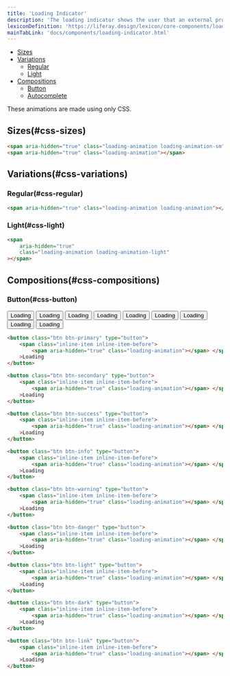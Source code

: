 ```yaml
---
title: 'Loading Indicator'
description: 'The loading indicator shows the user that an external process, like a connection, is being executed.'
lexiconDefinition: 'https://liferay.design/lexicon/core-components/loading-indicator/'
mainTabLink: 'docs/components/loading-indicator.html'
---
```


<div class="nav-toc-absolute">
<div class="nav-toc">

-   [Sizes](#css-sizes)
-   [Variations](#css-variations)
    -   [Regular](#css-regular)
    -   [Light](#css-light)
-   [Compositions](#css-compositions)
    -   [Button](#css-button)
    -   [Autocomplete](#css-autocomplete)

</div>
</div>

<div class="clay-site-alert alert alert-info">
	These animations are made using only CSS.
</div>

## Sizes(#css-sizes)

<div class="sheet-example">
	<div class="row">
		<span aria-hidden="true" class="loading-animation loading-animation-sm"></span>
		<span aria-hidden="true" class="loading-animation"></span>
	</div>
</div>

```html
<span aria-hidden="true" class="loading-animation loading-animation-sm"></span>
<span aria-hidden="true" class="loading-animation"></span>
```

## Variations(#css-variations)

### Regular(#css-regular)

<div class="sheet-example">
	<span aria-hidden="true" class="loading-animation loading-animation"></span>
</div>

```html
<span aria-hidden="true" class="loading-animation loading-animation"></span>
```

### Light(#css-light)

<div class="bg-dark sheet-example">
	<span aria-hidden="true" class="loading-animation loading-animation-light"></span>
</div>

```html
<span
	aria-hidden="true"
	class="loading-animation loading-animation-light"
></span>
```

## Compositions(#css-compositions)

### Button(#css-button)

<div class="sheet-example">
	<button class="btn btn-primary" type="button">
		<span class="inline-item inline-item-before">
			<span aria-hidden="true" class="loading-animation"></span>
		</span>Loading
	</button>
	<button class="btn btn-secondary" type="button">
		<span class="inline-item inline-item-before">
			<span aria-hidden="true" class="loading-animation"></span>
		</span>Loading
	</button>
	<button class="btn btn-success" type="button">
		<span class="inline-item inline-item-before">
			<span aria-hidden="true" class="loading-animation"></span>
		</span>Loading
	</button>
	<button class="btn btn-info" type="button">
		<span class="inline-item inline-item-before">
			<span aria-hidden="true" class="loading-animation"></span>
		</span>Loading
	</button>
	<button class="btn btn-warning" type="button">
		<span class="inline-item inline-item-before">
			<span aria-hidden="true" class="loading-animation"></span>
		</span>Loading
	</button>
	<button class="btn btn-danger" type="button">
		<span class="inline-item inline-item-before">
			<span aria-hidden="true" class="loading-animation"></span>
		</span>Loading
	</button>
	<button class="btn btn-light" type="button">
		<span class="inline-item inline-item-before">
			<span aria-hidden="true" class="loading-animation"></span>
		</span>Loading
	</button>
	<button class="btn btn-dark" type="button">
		<span class="inline-item inline-item-before">
			<span aria-hidden="true" class="loading-animation"></span>
		</span>Loading
	</button>
	<button class="btn btn-link" type="button">
		<span class="inline-item inline-item-before">
			<span aria-hidden="true" class="loading-animation"></span>
		</span>Loading
	</button>
</div>

```html
<button class="btn btn-primary" type="button">
	<span class="inline-item inline-item-before">
		<span aria-hidden="true" class="loading-animation"></span> </span
	>Loading
</button>

<button class="btn btn-secondary" type="button">
	<span class="inline-item inline-item-before">
		<span aria-hidden="true" class="loading-animation"></span> </span
	>Loading
</button>

<button class="btn btn-success" type="button">
	<span class="inline-item inline-item-before">
		<span aria-hidden="true" class="loading-animation"></span> </span
	>Loading
</button>

<button class="btn btn-info" type="button">
	<span class="inline-item inline-item-before">
		<span aria-hidden="true" class="loading-animation"></span> </span
	>Loading
</button>

<button class="btn btn-warning" type="button">
	<span class="inline-item inline-item-before">
		<span aria-hidden="true" class="loading-animation"></span> </span
	>Loading
</button>

<button class="btn btn-danger" type="button">
	<span class="inline-item inline-item-before">
		<span aria-hidden="true" class="loading-animation"></span> </span
	>Loading
</button>

<button class="btn btn-light" type="button">
	<span class="inline-item inline-item-before">
		<span aria-hidden="true" class="loading-animation"></span> </span
	>Loading
</button>

<button class="btn btn-dark" type="button">
	<span class="inline-item inline-item-before">
		<span aria-hidden="true" class="loading-animation"></span> </span
	>Loading
</button>

<button class="btn btn-link" type="button">
	<span class="inline-item inline-item-before">
		<span aria-hidden="true" class="loading-animation"></span> </span
	>Loading
</button>
```
